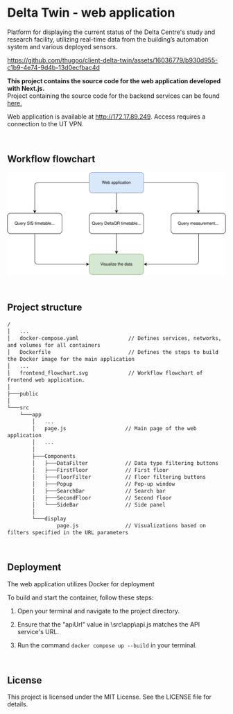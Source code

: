 # Delta Twin - web application

Platform for displaying the current status of the Delta Centre's study and research facility, utilizing real-time data from the building’s automation system and various deployed sensors.

https://github.com/thugoo/client-delta-twin/assets/16036779/b930d955-c1b9-4e74-9d4b-13d0ecfbac4d

**This project contains the source code for the web application developed with Next.js.**  
Project containing the source code for the backend services can be found [here.](https://github.com/thugoo/api-delta-twin)

Web application is available at http://172.17.89.249. Access requires a connection to the UT VPN.

<br>

## Workflow flowchart
![Workflow](frontend_flowchart.svg)

<br>

## Project structure
```
/
│   ...
│   docker-compose.yaml                // Defines services, networks, and volumes for all containers
│   Dockerfile                         // Defines the steps to build the Docker image for the main application
│   ...
│   frontend_flowchart.svg             // Workflow flowchart of frontend web application.
│
├───public
│
└───src
    └───app
        │   ...
        │   page.js                   // Main page of the web application
        │   ...
        │
        ├───Components
        │   ├───DataFilter            // Data type filtering buttons
        │   ├───FirstFloor            // First floor
        │   ├───FloorFilter           // Floor filtering buttons
        │   ├───Popup                 // Pop-up window
        │   ├───SearchBar             // Search bar
        │   ├───SecondFloor           // Second floor
        │   └───SideBar               // Side panel
        │
        └───display
                page.js               // Visualizations based on filters specified in the URL parameters
```

<br>

## Deployment

The web application utilizes Docker for deployment

To build and start the container, follow these steps:

1. Open your terminal and navigate to the project directory.  

2. Ensure that the "apiUrl" value in \src\app\api.js matches the API service's URL.  

3. Run the command `docker compose up --build` in your terminal.  

<br>

## License

This project is licensed under the MIT License. See the LICENSE file for details.


